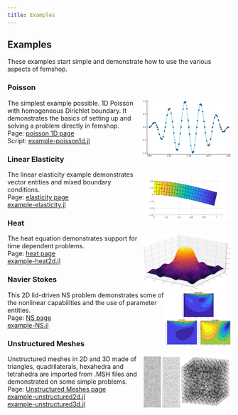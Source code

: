 ```yaml
---
title: Examples
---
```


## Examples

These examples start simple and demonstrate how to use the various aspects of femshop.

<style>
img {float: right;}
</style>
<h3>Poisson</h3> 
<p> <img src="images/poisson1d.png" alt="poisson1d" width="200">
The simplest example possible. 1D Poisson with homogeneous Dirichlet boundary. It demonstrates the basics of setting up and solving a problem directly in femshop.
<br>Page: <a href="https://paralab.github.io/femshop/pages/poisson1d.html">poisson 1D page</a>
<br>Script: <a href="https://github.com/paralab/femshop/blob/master/src/examples/example-poisson1d.jl">example-poisson1d.jl</a>
</p>

<h3>Linear Elasticity</h3>
<p> <img src="images/elasticity.png" alt="elasticity" width="200">
The linear elasticity example demonstrates vector entities and mixed boundary conditions.
<br>Page: <a href="https://paralab.github.io/femshop/pages/elasticity.html">elasticity page</a>
<br><a href="https://github.com/paralab/femshop/blob/master/src/examples/example-elasticity.jl">example-elasticity.jl</a>
</p>

<h3>Heat</h3>
<p> <img src="images/heat.png" alt="heat" width="200">
The heat equation demonstrates support for time dependent problems.
<br>Page: <a href="https://paralab.github.io/femshop/pages/heat.html">heat page</a>
<br><a href="https://github.com/paralab/femshop/blob/master/src/examples/example-heat2d.jl">example-heat2d.jl</a>
</p>

<h3>Navier Stokes</h3>
<p> <img src="images/NS.png" alt="NS" width="150">
This 2D lid-driven NS problem demonstrates some of the nonlinear capabilities and the use of parameter entities.
<br>Page: <a href="https://paralab.github.io/femshop/pages/NS.html">NS page</a>
<br><a href="https://github.com/paralab/femshop/blob/master/src/examples/example-NS.jl">example-NS.jl</a>
</p>

<h3>Unstructured Meshes</h3>
<p><img src="images/umeshes.png" alt="unstructured" width="200">
Unstructured meshes in 2D and 3D made of triangles, quadrilaterals, hexahedra and tetrahedra are imported from .MSH files and demonstrated on some simple problems.
<br>Page: <a href="https://paralab.github.io/femshop/pages/unstructured.html">Unstructured Meshes page</a>
<br><a href="https://github.com/paralab/femshop/blob/master/src/examples/example-unstructured2d.jl">example-unstructured2d.jl</a>
<br><a href="https://github.com/paralab/femshop/blob/master/src/examples/example-unstructured3d.jl">example-unstructured3d.jl</a>
</p>

